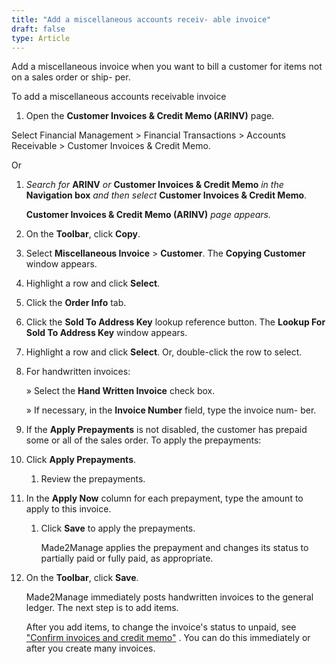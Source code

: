 ```yaml
---
title: "Add a miscellaneous accounts receiv- able invoice"
draft: false
type: Article
---
```


Add a miscellaneous invoice when you want to bill a customer for items not on a sales order or ship- per.

To add a miscellaneous accounts receivable invoice

1.  Open the **Customer Invoices & Credit Memo (ARINV)** page.

Select Financial Management > Financial Transactions > Accounts Receivable > Customer Invoices & Credit Memo.

Or

1.  *Search for* **ARINV** *or* **Customer Invoices & Credit Memo** *in the* **Navigation box** *and then select* **Customer Invoices & Credit Memo**.

    **Customer Invoices & Credit Memo (ARINV)** *page appears.*

2.  On the **Toolbar**, click **Copy**.
3.  Select **Miscellaneous Invoice** > **Customer**. The **Copying Customer** window appears.
4.  Highlight a row and click **Select**.
5.  Click the **Order Info** tab.
6.  Click the **Sold To Address Key** lookup reference button. The **Lookup For Sold To Address Key** window appears.
7.  Highlight a row and click **Select**. Or, double-click the row to select.
8.  For handwritten invoices:

    » Select the **Hand Written Invoice** check box.

    » If necessary, in the **Invoice Number** field, type the invoice num- ber.

9.  If the **Apply Prepayments** is not disabled, the customer has prepaid some or all of the sales order. To apply the prepayments:
1.  Click **Apply Prepayments**.
    1.  Review the prepayments.
1.  In the **Apply Now** column for each prepayment, type the amount to apply to this invoice.
    1.  Click **Save** to apply the prepayments.

        Made2Manage applies the prepayment and changes its status to partially paid or fully paid, as appropriate.

2.  On the **Toolbar**, click **Save**.

    Made2Manage immediately posts handwritten invoices to the general ledger. The next step is to add items.

    After you add items, to change the invoice's status to unpaid, see ["Confirm invoices and credit memo"](confirm-invoices-and-credit-memos.md) . You can do this immediately or after you create many invoices.
